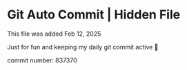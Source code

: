 # Git Auto Commit | Hidden File

This file was added Feb 12, 2025

Just for fun and keeping my daily git commit active 🤪

commit number: 837370

